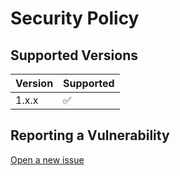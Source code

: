 # Security Policy

## Supported Versions

| Version | Supported          |
| ------- | ------------------ |
| 1.x.x   | :white_check_mark: |

## Reporting a Vulnerability

[Open a new issue](https://github.com/wriddhi/bskypt/issues/new?assignees=wriddhi&labels=bug&projects=&template=bug-report.yml&title=%5BBUG%5D%3A+)
